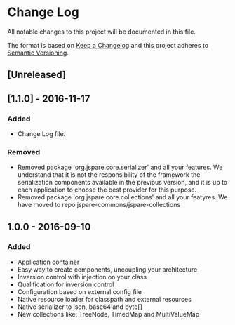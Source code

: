# Change Log
All notable changes to this project will be documented in this file.

The format is based on [Keep a Changelog](http://keepachangelog.com/) 
and this project adheres to [Semantic Versioning](http://semver.org/).

## [Unreleased]

## [1.1.0] - 2016-11-17
### Added
- Change Log file.

### Removed
- Removed package 'org.jspare.core.serializer' and all your features. We understand that it is not the responsibility of the framework the serialization components available in the previous version, and it is up to each application to choose the best provider for this purpose.
- Removed package 'org.jspare.core.collections' and all your featyres. We have moved to repo jspare-commons/jspare-collections

## 1.0.0 - 2016-09-10
### Added
- Application container
- Easy way to create components, uncoupling your architecture
- Inversion control with injection on your class
- Qualification for inversion control
- Configuration based on external config file
- Native resource loader for classpath and external resources
- Native serializer to json, base64 and byte[]
- New collections like: TreeNode, TimedMap and MultiValueMap

